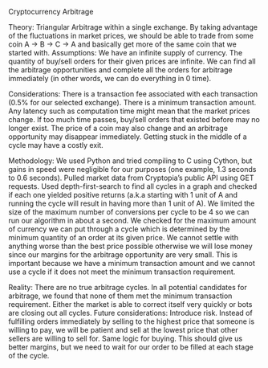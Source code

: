 Cryptocurrency Arbitrage

Theory:
Triangular Arbitrage within a single exchange. By taking advantage of the fluctuations in market prices, we should be able to trade from some coin A -> B -> C -> A and basically get more of the same coin that we started with. 
Assumptions:
	We have an infinite supply of currency. 
The quantity of buy/sell orders for their given prices are infinite. 
We can find all the arbitrage opportunities and complete all the orders for arbitrage immediately (in other words, we can do everything in 0 time).

Considerations:
	There is a transaction fee associated with each transaction (0.5% for our selected exchange). 
	There is a minimum transaction amount. 
Any latency such as computation time might mean that the market prices change. 
If too much time passes, buy/sell orders that existed before may no longer exist. 
The price of a coin may also change and an arbitrage opportunity may disappear immediately. 
Getting stuck in the middle of a cycle may have a costly exit. 

Methodology:
We used Python and tried compiling to C using Cython, but gains in speed were negligible for our purposes (one example, 1.3 seconds to 0.6 seconds).
	Pulled market data from Cryptopia’s public API using GET requests. 
Used depth-first-search to find all cycles in a graph and checked if each one yielded positive returns (a.k.a starting with 1 unit of A and running the cycle will result in having more than 1 unit of A). We limited the size of the maximum number of conversions per cycle to be 4 so we can run our algorithm in about a second. 
We checked for the maximum amount of currency we can put through a cycle which is determined by the minimum quantity of an order at its given price. We cannot settle with anything worse than the best price possible otherwise we will lose money since our margins for the arbitrage opportunity are very small. This is important because we have a minimum transaction amount and we cannot use a cycle if it does not meet the minimum transaction requirement. 


Reality:
There are no true arbitrage cycles. In all potential candidates for arbitrage, we found that none of them met the minimum transaction requirement. Either the market is able to correct itself very quickly or bots are closing out all cycles.
Future considerations:
Introduce risk. Instead of fulfilling orders immediately by selling to the highest price that someone is willing to pay, we will be patient and sell at the lowest price that other sellers are willing to sell for. Same logic for buying. This should give us better margins, but we need to wait for our order to be filled at each stage of the cycle.  
